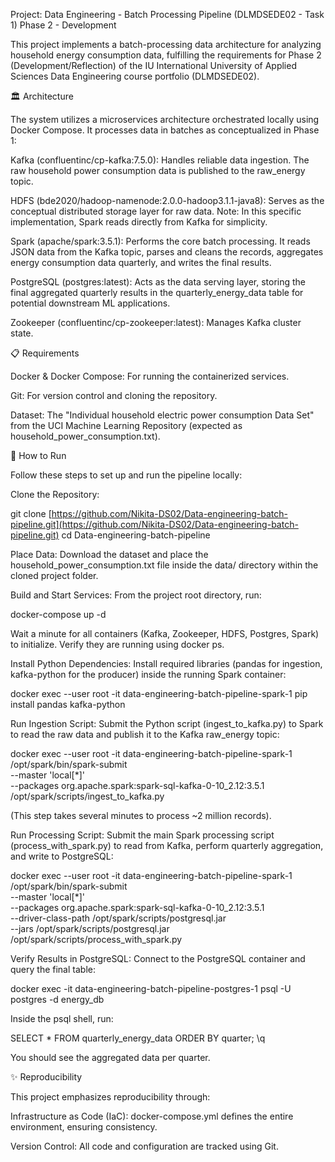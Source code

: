 Project: Data Engineering - Batch Processing Pipeline (DLMDSEDE02 - Task 1) 
Phase 2 - Development

This project implements a batch-processing data architecture for analyzing household energy consumption data, fulfilling the requirements for Phase 2 (Development/Reflection) of the IU International University of Applied Sciences Data Engineering course portfolio (DLMDSEDE02).

🏛️ Architecture

The system utilizes a microservices architecture orchestrated locally using Docker Compose. It processes data in batches as conceptualized in Phase 1:

Kafka (confluentinc/cp-kafka:7.5.0): Handles reliable data ingestion. The raw household power consumption data is published to the raw_energy topic.

HDFS (bde2020/hadoop-namenode:2.0.0-hadoop3.1.1-java8): Serves as the conceptual distributed storage layer for raw data. Note: In this specific implementation, Spark reads directly from Kafka for simplicity.

Spark (apache/spark:3.5.1): Performs the core batch processing. It reads JSON data from the Kafka topic, parses and cleans the records, aggregates energy consumption data quarterly, and writes the final results.

PostgreSQL (postgres:latest): Acts as the data serving layer, storing the final aggregated quarterly results in the quarterly_energy_data table for potential downstream ML applications.

Zookeeper (confluentinc/cp-zookeeper:latest): Manages Kafka cluster state.

📋 Requirements

Docker & Docker Compose: For running the containerized services.

Git: For version control and cloning the repository.

Dataset: The "Individual household electric power consumption Data Set" from the UCI Machine Learning Repository (expected as household_power_consumption.txt).

🚀 How to Run

Follow these steps to set up and run the pipeline locally:

Clone the Repository:

git clone [https://github.com/Nikita-DS02/Data-engineering-batch-pipeline.git](https://github.com/Nikita-DS02/Data-engineering-batch-pipeline.git)
cd Data-engineering-batch-pipeline


Place Data:
Download the dataset and place the household_power_consumption.txt file inside the data/ directory within the cloned project folder.

Build and Start Services:
From the project root directory, run:

docker-compose up -d


Wait a minute for all containers (Kafka, Zookeeper, HDFS, Postgres, Spark) to initialize. Verify they are running using docker ps.

Install Python Dependencies:
Install required libraries (pandas for ingestion, kafka-python for the producer) inside the running Spark container:

docker exec --user root -it data-engineering-batch-pipeline-spark-1 pip install pandas kafka-python


Run Ingestion Script:
Submit the Python script (ingest_to_kafka.py) to Spark to read the raw data and publish it to the Kafka raw_energy topic:

docker exec --user root -it data-engineering-batch-pipeline-spark-1 /opt/spark/bin/spark-submit \
  --master 'local[*]' \
  --packages org.apache.spark:spark-sql-kafka-0-10_2.12:3.5.1 \
  /opt/spark/scripts/ingest_to_kafka.py


(This step takes several minutes to process ~2 million records).

Run Processing Script:
Submit the main Spark processing script (process_with_spark.py) to read from Kafka, perform quarterly aggregation, and write to PostgreSQL:

docker exec --user root -it data-engineering-batch-pipeline-spark-1 /opt/spark/bin/spark-submit \
  --master 'local[*]' \
  --packages org.apache.spark:spark-sql-kafka-0-10_2.12:3.5.1 \
  --driver-class-path /opt/spark/scripts/postgresql.jar \
  --jars /opt/spark/scripts/postgresql.jar \
  /opt/spark/scripts/process_with_spark.py


Verify Results in PostgreSQL:
Connect to the PostgreSQL container and query the final table:

docker exec -it data-engineering-batch-pipeline-postgres-1 psql -U postgres -d energy_db


Inside the psql shell, run:

SELECT * FROM quarterly_energy_data ORDER BY quarter;
\q


You should see the aggregated data per quarter.

✨ Reproducibility

This project emphasizes reproducibility through:

Infrastructure as Code (IaC): docker-compose.yml defines the entire environment, ensuring consistency.

Version Control: All code and configuration are tracked using Git.